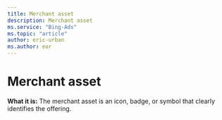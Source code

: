 ```yaml
---
title: Merchant asset
description: Merchant asset
ms.service: "Bing-Ads"
ms.topic: "article"
author: eric-urban
ms.author: eur
---
```


# Merchant asset

**What it is:**  The merchant asset is an icon, badge, or symbol that clearly identifies the offering.


